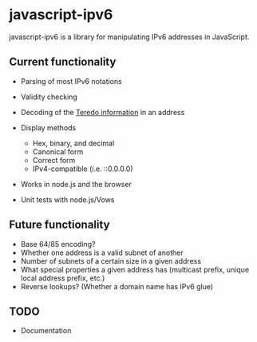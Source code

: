 javascript-ipv6
===============

javascript-ipv6 is a library for manipulating IPv6 addresses in JavaScript.

Current functionality
---------------------

-    Parsing of most IPv6 notations
-    Validity checking
-    Decoding of the [Teredo information](http://en.wikipedia.org/wiki/Teredo_tunneling#IPv6_addressing) in an address
-    Display methods

     -    Hex, binary, and decimal
     -    Canonical form
     -    Correct form
     -    IPv4-compatible (i.e. ::0.0.0.0)

-    Works in node.js and the browser
-    Unit tests with node.js/Vows

Future functionality
--------------------

-    Base 64/85 encoding?
-    Whether one address is a valid subnet of another
-    Number of subnets of a certain size in a given address
-    What special properties a given address has (multicast prefix, unique local address prefix, etc.)
-    Reverse lookups? (Whether a domain name has IPv6 glue)

TODO
----

-    Documentation
